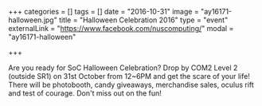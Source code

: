 +++
categories = []
tags = []
date = "2016-10-31"
image = "ay16171-halloween.jpg"
title = "Halloween Celebration 2016"
type = "event"
externalLink = "https://www.facebook.com/nuscomputing/"
modal = "ay16171-halloween"

+++

Are you ready for SoC Halloween Celebration? Drop by COM2 Level 2 (outside SR1) on 31st October from 12~6PM and get the scare of your life! There will be photobooth, candy giveaways, merchandise sales, oculus rift and test of courage. Don't miss out on the fun!
